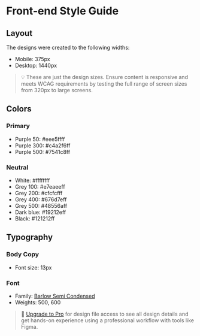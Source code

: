 # Front-end Style Guide

## Layout

The designs were created to the following widths:

- Mobile: 375px
- Desktop: 1440px

> 💡 These are just the design sizes. Ensure content is responsive and meets WCAG requirements by testing the full range of screen sizes from 320px to large screens.

## Colors

### Primary

- Purple 50: #eee5ffff
- Purple 300: #c4a2f6ff
- Purple 500: #7541c8ff

### Neutral

- White: #ffffffff
- Grey 100: #e7eaeeff
- Grey 200: #cfcfcfff
- Grey 400: #676d7eff
- Grey 500: #48556aff
- Dark blue: #19212eff
- Black: #121212ff

## Typography

### Body Copy

- Font size: 13px

### Font

- Family: [Barlow Semi Condensed](https://fonts.google.com/specimen/Barlow+Semi+Condensed)
- Weights: 500, 600

> 💎 [Upgrade to Pro](https://www.frontendmentor.io/pro?ref=style-guide) for design file access to see all design details and get hands-on experience using a professional workflow with tools like Figma.
